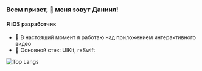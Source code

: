 ### Всем привет, 👋 меня зовут Даниил!
#### Я iOS разработчик
- 🌱 В настоящий момент я работаю над приложением интерактивного видео
- 🔭 Основной стек: UIKit, rxSwift

![Top Langs](https://github-readme-stats.vercel.app/api/top-langs/?username=eeeyyeeezz&layout=compact)

<!--
**eeeyyeeezz/eeeyyeeezz** is a ✨ _special_ ✨ repository because its `README.md` (this file) appears on your GitHub profile.

Here are some ideas to get you started:

- 🔭 I’m currently working on ...
- 🌱 I’m currently learning ...
- 👯 I’m looking to collaborate on ...
- 🤔 I’m looking for help with ...
- 💬 Ask me about ...
- 📫 How to reach me: ...
- 😄 Pronouns: ...
- ⚡ Fun fact: ...
-->
